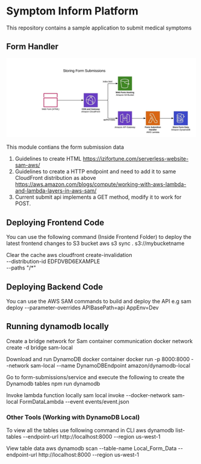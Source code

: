 # Symptom Inform Platform
This repository contains a sample application to submit medical symptoms

## Form Handler
![Highlevel-Design](docs/form-submit-flow.jpeg?raw=true "Highlevel Design")

This module contians the form submission data
1. Guidelines to create HTML https://izifortune.com/serverless-website-sam-aws/
2. Guidelines to create a HTTP endpoint and need to add it to same CloudFront distribution as above 
https://aws.amazon.com/blogs/compute/working-with-aws-lambda-and-lambda-layers-in-aws-sam/
3. Current submit api implements a GET method, modify it to work for POST.

## Deploying Frontend Code
You can use the following command (Inside Frontend Folder) to deploy the latest frontend changes to S3 bucket
aws s3 sync . s3://mybucketname

Clear the cache
aws cloudfront create-invalidation \
    --distribution-id EDFDVBD6EXAMPLE \
    --paths "/*"

## Deploying Backend Code
You can use the AWS SAM commands to build and deploy the API
e.g
sam deploy --parameter-overrides APIBasePath=api AppEnv=Dev

## Running dynamodb locally
Create a bridge network for Sam container communication
 docker network create -d bridge sam-local

Download and run DynamoDB docker container
 docker run -p 8000:8000 --network sam-local --name DynamoDBEndpoint amazon/dynamodb-local

Go to form-submissions/service and execute the following to create the Dynamodb tables
npm run dynamodb

Invoke lambda function locally
sam local invoke --docker-network sam-local FormDataLambda --event events/event.json


### Other Tools (Working with DynamoDB Local)

To view all the tables use following command in CLI
aws dynamodb list-tables --endpoint-url http://localhost:8000 --region us-west-1

View table data
 aws dynamodb scan --table-name Local_Form_Data --endpoint-url http://localhost:8000 --region us-west-1


